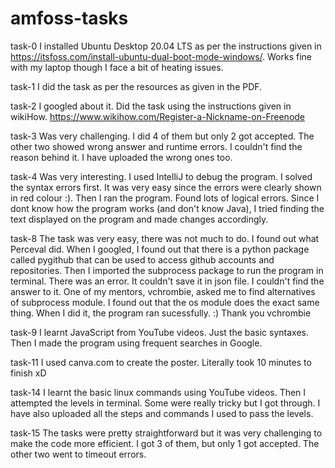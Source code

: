 # amfoss-tasks

task-0 
I installed Ubuntu Desktop 20.04 LTS as per the instructions given in https://itsfoss.com/install-ubuntu-dual-boot-mode-windows/.
Works fine with my laptop though I face a bit of heating issues.

task-1
I did the task as per the resources as given in the PDF.

task-2
I googled about it. Did the task using the instructions given in wikiHow.
https://www.wikihow.com/Register-a-Nickname-on-Freenode

task-3
Was very challenging. I did 4 of them but only 2 got accepted. The other two showed wrong answer and runtime errors. I couldn't find the reason behind it. I have uploaded the wrong ones too.

task-4
Was very interesting. I used IntelliJ to debug the program. I solved the syntax errors first. It was very easy since the errors were clearly shown in red colour :).
Then I ran the program. Found lots of logical errors. Since I dont know how the program works (and don't know Java), I tried finding the text displayed on the program and made changes accordingly.

task-8
The task was very easy, there was not much to do. I found out what Perceval did. When I googled, I found out that there is a python package called pygithub that can be used to access github accounts and repositories. Then I imported the subprocess package to run the program in terminal. There was an error. It couldn't save it in json file. I couldn't find the answer to it.
One of my mentors, vchrombie, asked me to find alternatives of subprocess module. I found out that the os module does the exact same thing. When I did it, the program ran sucessfully. :) Thank you vchrombie

task-9
I learnt JavaScript from YouTube videos. Just the basic syntaxes. Then I made the program using frequent searches in Google.

task-11
I used canva.com to create the poster. Literally took 10 minutes to finish xD

task-14
I learnt the basic linux commands using YouTube videos. Then I attempted the levels in terminal. Some were really tricky but I got through. I have also uploaded all the steps and commands I used to pass the levels.

task-15
The tasks were pretty straightforward but it was very challenging to make the code more efficient.
I got 3 of them, but only 1 got accepted. The other two went to timeout errors.
